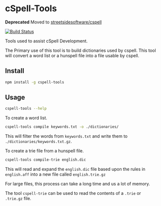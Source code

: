 # cSpell-Tools

**Deprecated** Moved to [streetsidesoftware/cspell](https://github.com/streetsidesoftware/cspell#packages)


[![Build Status](https://travis-ci.org/Jason3S/cSpell-Tools.svg?branch=master)](https://travis-ci.org/Jason3S/cSpell-Tools)

Tools used to assist cSpell Development.

The Primary use of this tool is to build dictionaries used by cspell.  This tool will convert a word list or a hunspell file into a file usable by cspell.

## Install

```sh
npm install -g cspell-tools
```

## Usage

```sh
cspell-tools --help
```

To create a word list.

```sh
cspell-tools compile keywords.txt -o ./dictionaries/
```

This will filter the words from `keywords.txt` and write them to `./dictionaries/keywords.txt.gz`.

To create a trie file from a hunspell file.

```sh
cspell-tools compile-trie english.dic
```

This will read and expand the `english.dic` file based upon the rules in `english.aff` into a new file called `english.trie.gz`

For large files, this process can take a long time and us a lot of memory.

The tool `cspell-trie` can be used to read the contents of a `.trie` or `.trie.gz` file.
